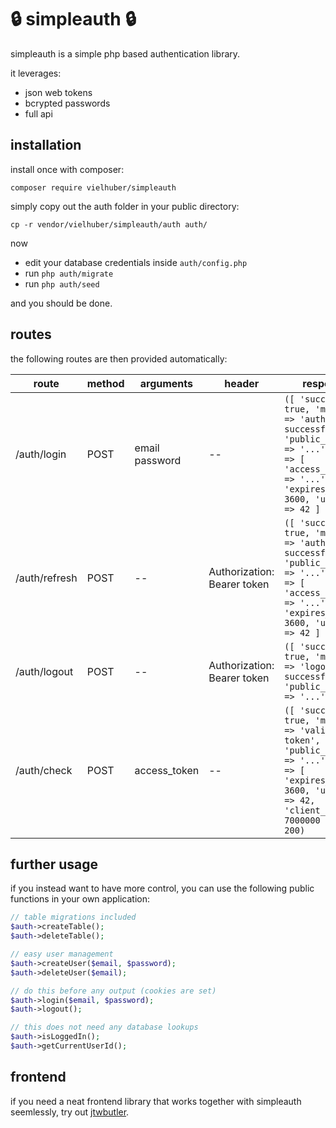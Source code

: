 # 🔒 simpleauth 🔒

simpleauth is a simple php based authentication library.

it leverages:

-   json web tokens
-   bcrypted passwords
-   full api

## installation

install once with composer:

```
composer require vielhuber/simpleauth
```

simply copy out the auth folder in your public directory:

```
cp -r vendor/vielhuber/simpleauth/auth auth/
```

now

-   edit your database credentials inside `auth/config.php`
-   run `php auth/migrate`
-   run `php auth/seed`

and you should be done.

## routes

the following routes are then provided automatically:

| route         | method | arguments      | header                      | response                                                                                                                                                                |
| ------------- | ------ | -------------- | --------------------------- | ----------------------------------------------------------------------------------------------------------------------------------------------------------------------- |
| /auth/login   | POST   | email password | --                          | `([ 'success' => true, 'message' => 'auth successful', 'public_message' => '...', 'data' => [ 'access_token' => '...', 'expires_in' => 3600, 'user_id' => 42 ] ], 200)` |
| /auth/refresh | POST   | --             | Authorization: Bearer token | `([ 'success' => true, 'message' => 'auth successful', 'public_message' => '...', 'data' => [ 'access_token' => '...', 'expires_in' => 3600, 'user_id' => 42 ] ], 200)` |
| /auth/logout  | POST   | --             | Authorization: Bearer token | `([ 'success' => true, 'message' => 'logout successful', 'public_message' => '...' ], 200)`                                                                             |
| /auth/check   | POST   | access_token   | --                          | `([ 'success' => true, 'message' => 'valid token', 'public_message' => '...', 'data' => [ 'expires_in' => 3600, 'user_id' => 42, 'client_id' => 7000000 ] ], 200)`      |

## further usage

if you instead want to have more control, you can use the following public functions in your own application:

```php
// table migrations included
$auth->createTable();
$auth->deleteTable();

// easy user management
$auth->createUser($email, $password);
$auth->deleteUser($email);

// do this before any output (cookies are set)
$auth->login($email, $password);
$auth->logout();

// this does not need any database lookups
$auth->isLoggedIn();
$auth->getCurrentUserId();
```

## frontend

if you need a neat frontend library that works together with simpleauth seemlessly, try out [jtwbutler](https://github.com/vielhuber/jwtbutler).
